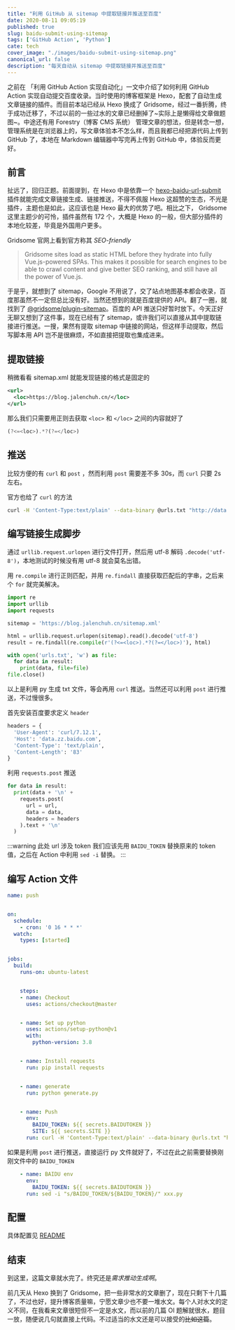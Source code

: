 ```yaml
---
title: "利用 GitHub 从 sitemap 中提取链接并推送至百度"
date: 2020-08-11 09:05:19
published: true
slug: baidu-submit-using-sitemap
tags: ['GitHub Action', 'Python']
cate: tech
cover_image: "./images/baidu-submit-using-sitemap.png"
canonical_url: false
description: "每天自动从 sitemap 中提取链接并推送至百度"
---
```


之前在 「利用 GitHub Action 实现自动化」一文中介绍了如何利用 GitHub Action 实现自动提交百度收录。当时使用的博客框架是 Hexo，配套了自动生成文章链接的插件。而目前本站已经从 Hexo 换成了 Gridsome，经过一番折腾，终于成功迁移了，不过以前的一些过水的文章已经删掉了~实际上是懒得给文章做题图~。中途还有用 Forestry（博客 CMS 系统） 管理文章的想法，但是转念一想，管理系统是在浏览器上的，写文章体验本不怎么样，而且我都已经把源代码上传到 GitHub 了，本地在 Markdown 编辑器中写完再上传到 GitHub 中，体验反而更好。

## 前言

扯远了，回归正题。前面提到，在 Hexo 中是依靠一个 [hexo-baidu-url-submit](https://github.com/huiwang/hexo-baidu-url-submit) 插件就能完成文章链接生成、链接推送，不得不佩服 Hexo 这超赞的生态，不光是插件，主题也是如此，这应该也是 Hexo 最大的优势了吧。相比之下， Gridsome 这里主题少的可怜，插件虽然有 172 个，大概是 Hexo 的一般，但大部分插件的本地化较差，毕竟是外国用户更多。

Gridsome 官网上看到官方称其 _SEO-friendly_

> Gridsome sites load as static HTML before they hydrate into fully Vue.js-powered SPAs. This makes it possible for search engines to be able to crawl content and give better SEO ranking, and still have all the power of Vue.js.

于是乎，就想到了 sitemap，Google 不用说了，交了站点地图基本都会收录，百度那虽然不一定但总比没有好。当然还想到的就是百度提供的 API。翻了一圈，就找到了 [@gridsome/plugin-sitemap](https://gridsome.org/plugins/@gridsome/plugin-sitemap)。百度的 API 推送只好暂时放下。今天正好无聊又想到了这件事，现在已经有了 sitemap，或许我们可以直接从其中提取链接进行推送。一搜，果然有提取 sitemap 中链接的网站，但这样手动提取，然后写脚本用 API 岂不是很麻烦，不如直接把提取也集成进来。

## 提取链接

稍微看看 sitemap.xml 就能发现链接的格式是固定的

```xml
<url>
  <loc>https://blog.jalenchuh.cn/</loc>
</url>
```

那么我们只需要用正则去获取 `<loc>` 和 `</loc>` 之间的内容就好了

```js
(?<=<loc>).*?(?=</loc>)
```

## 推送

比较方便的有 `curl` 和 `post` ，然而利用 `post` 需要差不多 30s，而 `curl` 只要 2s 左右。

官方也给了 `curl` 的方法

```bash
curl -H 'Content-Type:text/plain' --data-binary @urls.txt "http://data.zz.baidu.com/urls?site=xxx&token=xxx
```

## 编写链接生成脚步

通过 `urllib.request.urlopen` 进行文件打开，然后用 utf-8 解码 `.decode('utf-8')`，本地测试的时候没有用 utf-8 就会莫名出错。

用 `re.compile` 进行正则匹配，并用 `re.findall` 直接获取匹配后的字串，之后来个 `for` 就完美解决。

```py
import re
import urllib
import requests

sitemap = 'https://blog.jalenchuh.cn/sitemap.xml'

html = urllib.request.urlopen(sitemap).read().decode('utf-8')
result = re.findall(re.compile(r'(?<=<loc>).*?(?=</loc>)'), html)

with open('urls.txt', 'w') as file:
  for data in result:
    print(data, file=file)
file.close()
```

以上是利用 py 生成 txt 文件，等会再用 `curl` 推送。当然还可以利用 `post` 进行推送，不过慢很多。

首先安装百度要求定义 `header`

```py
headers = {
  'User-Agent': 'curl/7.12.1',
  'Host': 'data.zz.baidu.com',
  'Content-Type': 'text/plain',
  'Content-Length': '83'
}
```

利用 `requests.post` 推送

```py
for data in result:
  print(data + '\n' +
    requests.post(
      url = url,
      data = data,
      headers = headers
    ).text + '\n'
  )
```

:::warning 此处 url 涉及 token
我们应该先用 `BAIDU_TOKEN` 替换原来的 token 值，之后在 Action 中利用 `sed -i` 替换。
:::

## 编写 Action 文件

```yaml
name: push


on:
  schedule:
    - cron: '0 16 * * *'
  watch:
    types: [started]


jobs:
  build:
    runs-on: ubuntu-latest


    steps:
    - name: Checkout
      uses: actions/checkout@master


    - name: Set up python
      uses: actions/setup-python@v1
      with:
        python-version: 3.8


    - name: Install requests
      run: pip install requests


    - name: generate
      run: python generate.py


    - name: Push
      env:
        BAIDU_TOKEN: ${{ secrets.BAIDUTOKEN }}
        SITE: ${{ secrets.SITE }}
      run: curl -H 'Content-Type:text/plain' --data-binary @urls.txt "http://data.zz.baidu.com/urls?site=${SITE}&token=${BAIDU_TOKEN}"
```

如果是利用 `post` 进行推送，直接运行 py 文件就好了，不过在此之前需要替换刚刚文件中的 `BAIDU_TOKEN`

```yaml
    - name: BAIDU env
      env:
        BAIDU_TOKEN: ${{ secrets.BAIDUTOKEN }}
      run: sed -i "s/BAIDU_TOKEN/${BAIDU_TOKEN}/" xxx.py
```

## 配置

具体配置见 [README](https://github.com/JalenChuh/baidu-url-submit-by-using-sitemap#readme)

## 结束

到这里，这篇文章就水完了。终究还是*需求推动生成啊*。

前几天从 Hexo 换到了 Gridsome，把一些非常水的文章删了，现在只剩下十几篇了，不过也好，提升博客质量嘛，宁愿文章少也不要一堆水文。每个人对水文的定义不同，在我看来文章很短但不一定是水文，而以前的几篇 OI 题解就很水，题目一放，随便说几句就直接上代码。不过适当的水文还是可以接受的~~比如这篇~~。
